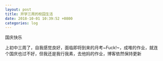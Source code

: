 ```yaml
---
layout: post
title: 开学三周的校园生活
date: 2018-10-01 10:39:52 +0800
categories: log
---
```

国庆快乐

上初中三周了，自我感觉良好，面临即将到来的月考~Fuck!~，成堆的作业，就连个国庆也过不好，但我还是我行我素，去他妈的作业，博客依然保持更新